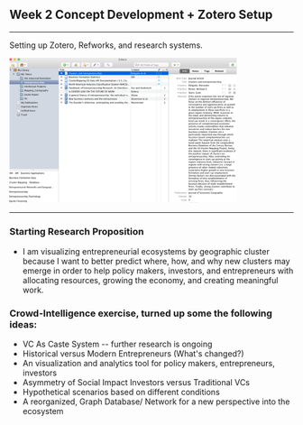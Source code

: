 ## Week 2 Concept Development + Zotero Setup
---
Setting up Zotero, Refworks, and research systems.

<img src="https://github.com/leeallennyc/thesis/blob/main/assignments/week2/concept-development/Zotero.png" alt="concept" title="Zotero" width=80% height=80% />

---
### Starting Research Proposition
* I am visualizing entrepreneurial ecosystems by geographic cluster because I want to better predict where, how, and why new clusters may emerge in order to help policy makers, investors, and entrepreneurs with allocating resources, growing the economy, and creating meaningful work.

### Crowd-Intelligence exercise, turned up some the following ideas:
* VC As Caste System -- further research is ongoing
* Historical versus Modern Entrepreneurs (What's changed?)
* An visualization and analytics tool for policy makers, entrepreneurs, investors
* Asymmetry of Social Impact Investors versus Traditional VCs
* Hypothetical scenarios based on different conditions
* A reorganized, Graph Database/ Network for a new perspective into the ecosystem



